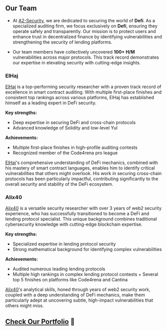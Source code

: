 

## Our Team

- At [A2-Security](https://a2sec.io), we are dedicated to securing the world of **Defi**. As a specialized auditing firm, we focus exclusively on **Defi**, ensuring they operate safely and transparently. Our mission is to protect users and enhance trust in decentralized finance  by identifying vulnerabilities and strengthening the security of lending platforms.

- Our team members have collectively uncovered **100+ H/M** vulnerabilities across major protocols. This track record demonstrates our expertise in elevating security with cutting-edge insights.

### ElHaj

[ElHaj](https://x.com/el_hajin) is a top-performing security researcher with a proven track record of excellence in smart contract auditing. With multiple first-place finishes and consistent top rankings across various platforms, ElHaj has established himself as a leading expert in DeFi security.

**Key strengths:**
- Deep expertise in securing DeFi and cross-chain protocols
- Advanced knowledge of Solidity and low-level Yul

**Achievements:**
- Multiple first-place finishes in high-profile auditing contests
- Recognized member of the Code4rena pro league

[ElHaj](https://x.com/el_hajin)'s comprehensive understanding of DeFi mechanics, combined with his mastery of smart contract languages, enables him to identify critical vulnerabilities that others might overlook. His work in securing cross-chain protocols has been particularly impactful, contributing significantly to the overall security and stability of the DeFi ecosystem.

### Alix40

[Alix40](https://x.com/AliX__40) is a versatile security researcher with over 3 years of web2 security experience, who has successfully transitioned to become a DeFi and lending protocol specialist. This unique background combines traditional cybersecurity knowledge with cutting-edge blockchain expertise.

**Key strengths:**
- Specialized expertise in lending protocol security
- Strong mathematical background for identifying complex vulnerabilities

**Achievements:**
- Audited numerous leading lending protocols
- Multiple high rankings in complex lending protocol contests + Several top 5 finishes on platforms like Code4rena and Cantina

[Alix40](https://x.com/AliX__40)'s analytical skills, honed through years of web2 security work, coupled with a deep understanding of DeFi mechanics, make them particularly adept at uncovering subtle, high-impact vulnerabilities that others might miss. 


## [Check Our Portfolio](https://github.com/A2-Security/.github) 👋
